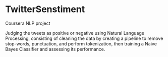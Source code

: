 # TwitterSenstiment
Coursera NLP project 

Judging the tweets as positive or negative using Natural Language Processing, consisting of cleaning the data by creating a pipeline to remove stop-words, punctuation, and perform tokenization, then training a Naive Bayes Classifier and assessing its performance.
